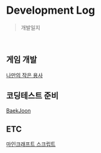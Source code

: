 # Development Log
> 개발일지

<br>

## 게임 개발
[나만의 작은 용사](https://github.com/hhcczz/Idle-Game)

## 코딩테스트 준비
[BaekJoon](https://github.com/hhcczz/BaekJoon)

## ETC
[마인크래프트 스크립트](https://github.com/hhcczz/MinecraftSkript)

